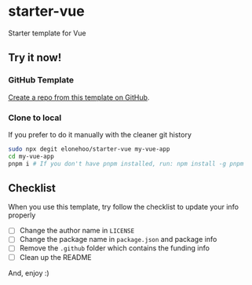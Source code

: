 # starter-vue

Starter template for Vue

## Try it now!

### GitHub Template

[Create a repo from this template on GitHub](https://github.com/elonehoo/starter-vue/generate).

### Clone to local

If you prefer to do it manually with the cleaner git history

```bash
sudo npx degit elonehoo/starter-vue my-vue-app
cd my-vue-app
pnpm i # If you don't have pnpm installed, run: npm install -g pnpm
```

## Checklist

When you use this template, try follow the checklist to update your info properly

- [ ] Change the author name in `LICENSE`
- [ ] Change the package name in `package.json` and package info
- [ ] Remove the `.github` folder which contains the funding info
- [ ] Clean up the README

And, enjoy :)
